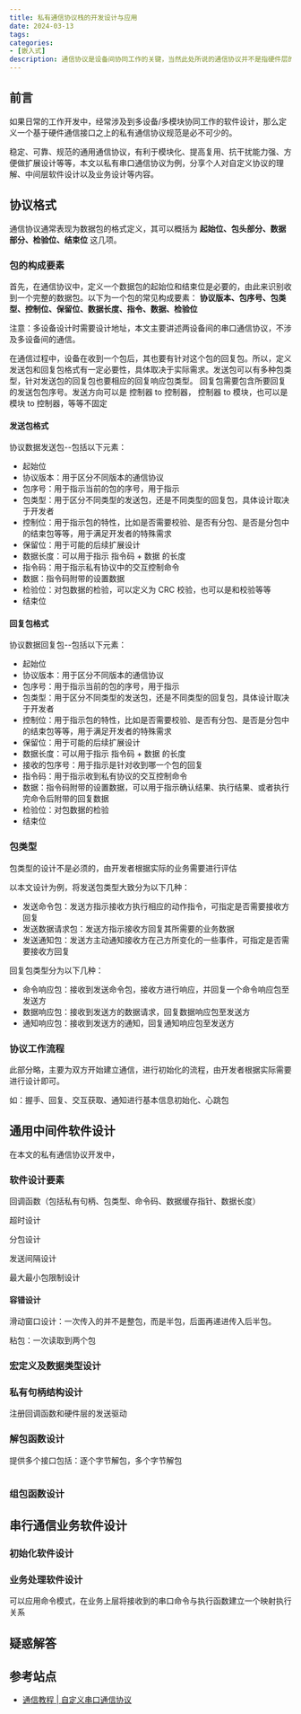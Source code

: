```yaml
---
title: 私有通信协议栈的开发设计与应用
date: 2024-03-13
tags:
categories:
- [嵌入式]
description: 通信协议是设备间协同工作的关键，当然此处所说的通信协议并不是指硬件层的 UART、IIC、SPI 等通信接口，也不是指 BLE、WI-FI、USB 此类数据传输协议，其是特指在已经实现设备间数据透明传输通路的基础上，再封装的一层私有协议，用于规范设备间业务数据/功能/命令等的交互，从而实现稳定可靠的多设备多模块间协同工作。
---
```




## 前言

如果日常的工作开发中，经常涉及到多设备/多模块协同工作的软件设计，那么定义一个基于硬件通信接口之上的私有通信协议规范是必不可少的。

稳定、可靠、规范的通用通信协议，有利于模块化、提高复用、抗干扰能力强、方便做扩展设计等等，本文以私有串口通信协议为例，分享个人对自定义协议的理解、中间层软件设计以及业务设计等内容。


## 协议格式

通信协议通常表现为数据包的格式定义，其可以概括为 **起始位、包头部分、数据部分、检验位、结束位** 这几项。

### 包的构成要素

首先，在通信协议中，定义一个数据包的起始位和结束位是必要的，由此来识别收到一个完整的数据包。以下为一个包的常见构成要素：
**协议版本、包序号、包类型、控制位、保留位、数据长度、指令、数据、检验位**

注意：多设备设计时需要设计地址，本文主要讲述两设备间的串口通信协议，不涉及多设备间的通信。

在通信过程中，设备在收到一个包后，其也要有针对这个包的回复包。所以，定义发送包和回复包格式有一定必要性，具体取决于实际需求。发送包可以有多种包类型，针对发送包的回复包也要相应的回复响应包类型。 回复包需要包含所要回复的发送包包序号。发送方向可以是 控制器 to 控制器， 控制器 to 模块，也可以是 模块 to 控制器，等等不固定


#### 发送包格式

协议数据发送包--包括以下元素：
- 起始位
- 协议版本：用于区分不同版本的通信协议
- 包序号：用于指示当前的包的序号，用于指示
- 包类型：用于区分不同类型的发送包，还是不同类型的回复包，具体设计取决于开发者
- 控制位：用于指示包的特性，比如是否需要校验、是否有分包、是否是分包中的结束包等等，用于满足开发者的特殊需求
- 保留位：用于可能的后续扩展设计
- 数据长度：可以用于指示 指令码 + 数据 的长度
- 指令码：用于指示私有协议中的交互控制命令
- 数据：指令码附带的设置数据
- 检验位：对包数据的检验，可以定义为 CRC 校验，也可以是和校验等等
- 结束位


#### 回复包格式

协议数据回复包--包括以下元素：
- 起始位
- 协议版本：用于区分不同版本的通信协议
- 包序号：用于指示当前的包的序号，用于指示
- 包类型：用于区分不同类型的发送包，还是不同类型的回复包，具体设计取决于开发者
- 控制位：用于指示包的特性，比如是否需要校验、是否有分包、是否是分包中的结束包等等，用于满足开发者的特殊需求
- 保留位：用于可能的后续扩展设计
- 数据长度：可以用于指示 指令码 + 数据 的长度
- 接收的包序号：用于指示是针对收到哪一个包的回复
- 指令码：用于指示收到私有协议的交互控制命令
- 数据：指令码附带的设置数据，可以用于指示确认结果、执行结果、或者执行完命令后附带的回复数据
- 检验位：对包数据的检验
- 结束位

### 包类型

包类型的设计不是必须的，由开发者根据实际的业务需要进行评估

以本文设计为例，将发送包类型大致分为以下几种：
- 发送命令包：发送方指示接收方执行相应的动作指令，可指定是否需要接收方回复
- 发送数据请求包：发送方指示接收方回复其所需要的业务数据
- 发送通知包：发送方主动通知接收方在己方所变化的一些事件，可指定是否需要接收方回复

回复包类型分为以下几种：
- 命令响应包：接收到发送命令包，接收方进行响应，并回复一个命令响应包至发送方
- 数据响应包：接收到发送方的数据请求，回复数据响应包至发送方
- 通知响应包：接收到发送方的通知，回复通知响应包至发送方


### 协议工作流程

此部分略，主要为双方开始建立通信，进行初始化的流程，由开发者根据实际需要进行设计即可。

如：握手、回复、交互获取、通知进行基本信息初始化、心跳包



## 通用中间件软件设计

在本文的私有通信协议开发中，


### 软件设计要素

回调函数（包括私有句柄、包类型、命令码、数据缓存指针、数据长度）

超时设计

分包设计

发送间隔设计

最大最小包限制设计



#### 容错设计

滑动窗口设计：一次传入的并不是整包，而是半包，后面再递进传入后半包。

粘包：一次读取到两个包



### 宏定义及数据类型设计


### 私有句柄结构设计

注册回调函数和硬件层的发送驱动


### 解包函数设计

提供多个接口包括：逐个字节解包，多个字节解包

```c

```


### 组包函数设计






## 串行通信业务软件设计



### 初始化软件设计



### 业务处理软件设计

可以应用命令模式，在业务上层将接收到的串口命令与执行函数建立一个映射执行关系


## 疑惑解答



## 参考站点


- [通信教程 | 自定义串口通信协议](https://blog.csdn.net/ybhuangfugui/article/details/123143683)


